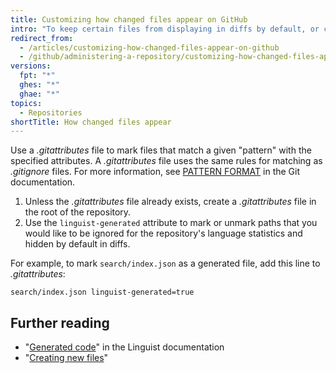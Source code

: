 ```yaml
---
title: Customizing how changed files appear on GitHub
intro: "To keep certain files from displaying in diffs by default, or counting toward the repository language, you can mark them with the `linguist-generated` attribute in a *.gitattributes* file."
redirect_from:
  - /articles/customizing-how-changed-files-appear-on-github
  - /github/administering-a-repository/customizing-how-changed-files-appear-on-github
versions:
  fpt: "*"
  ghes: "*"
  ghae: "*"
topics:
  - Repositories
shortTitle: How changed files appear
---
```


Use a _.gitattributes_ file to mark files that match a given "pattern" with the specified attributes. A _.gitattributes_ file uses the same rules for matching as _.gitignore_ files. For more information, see [PATTERN FORMAT](https://www.git-scm.com/docs/gitignore#_pattern_format) in the Git documentation.

1. Unless the _.gitattributes_ file already exists, create a _.gitattributes_ file in the root of the repository.
2. Use the `linguist-generated` attribute to mark or unmark paths that you would like to be ignored for the repository's language statistics and hidden by default in diffs.

For example, to mark `search/index.json` as a generated file, add this line to _.gitattributes_:

```
search/index.json linguist-generated=true
```

## Further reading

- "[Generated code](https://github.com/github/linguist/blob/master/docs/overrides.md#generated-code)" in the Linguist documentation
- "[Creating new files](/articles/creating-new-files/)"
